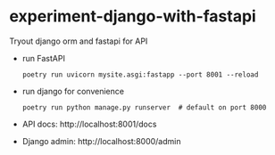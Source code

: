# experiment-django-with-fastapi
Tryout django orm and fastapi for API

- run FastAPI
    ```commandline
    poetry run uvicorn mysite.asgi:fastapp --port 8001 --reload
    ```
  
- run django for convenience
    ```commandline
    poetry run python manage.py runserver  # default on port 8000
    ```
  
- API docs: http://localhost:8001/docs
- Django admin: http://localhost:8000/admin

